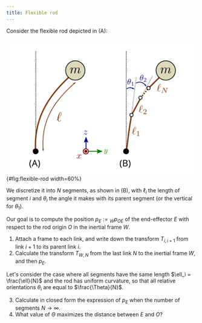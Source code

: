 ```yaml
---
title: Flexible rod
---
```


Consider the flexible rod depicted in (A):

![Flexible rod and its discretization.](figures/01-flexible-rod.svg){#fig:flexible-rod width=60%}

We discretize it into $N$ segments, as shown in (B), with $\ell_i$ the length of segment $i$ and $\theta_i$ the angle it makes with its parent segment (or the vertical for $\theta_1$).

Our goal is to compute the position $p_E := {}_W p_{OE}$ of the end-effector $E$ with respect to the rod origin $O$ in the inertial frame $W$.

1. Attach a frame to each link, and write down the transform $T_{i, i+1}$ from link $i+1$ to its parent link $i$.
2. Calculate the transform $T_{W, N}$ from the last link $N$ to the inertial frame $W$, and then $p_E$.

Let's consider the case where all segments have the same length $\ell_i = \frac{\ell}{N}$ and the rod has uniform curvature, so that all relative orientations $\theta_i$ are equal to $\frac{\Theta}{N}$.

3. Calculate in closed form the expression of $p_E$ when the number of segments $N \to \infty$.
4. What value of $\Theta$ maximizes the distance between $E$ and $O$?
